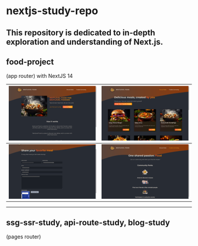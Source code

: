 # nextjs-study-repo
This repository is dedicated to in-depth exploration and understanding of Next.js.
-----
## food-project
(app router) with NextJS 14

| ![Home](./food-project/png/home.png) | ![Detail](./food-project/png/detail.png) |
| -------------------------------------------------------- | -------------------------------------------------------- |
| ![Form](./food-project/png/form.png)       | ![Community](./food-project/png/community.png)         |
------
## ssg-ssr-study, api-route-study, blog-study
(pages router)
